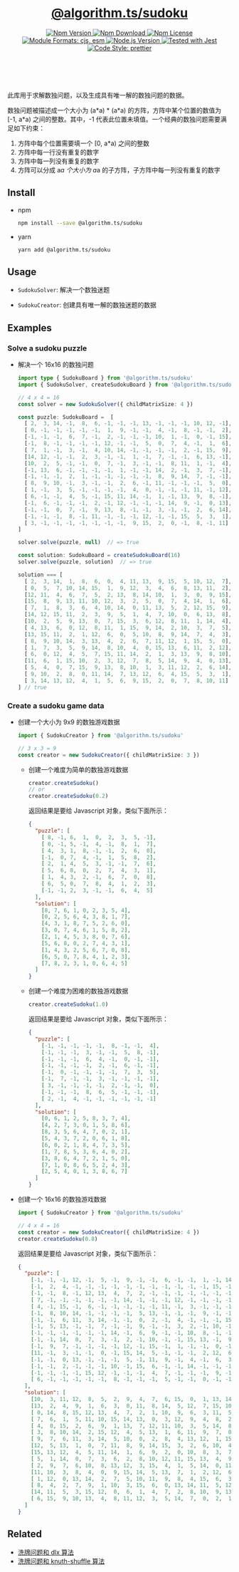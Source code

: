 <header>
  <h1 align="center">
    <a href="https://github.com/guanghechen/algorithm.ts/tree/main/packages/sudoku#readme">@algorithm.ts/sudoku</a>
  </h1>
  <div align="center">
    <a href="https://www.npmjs.com/package/@algorithm.ts/sudoku">
      <img
        alt="Npm Version"
        src="https://img.shields.io/npm/v/@algorithm.ts/sudoku.svg"
      />
    </a>
    <a href="https://www.npmjs.com/package/@algorithm.ts/sudoku">
      <img
        alt="Npm Download"
        src="https://img.shields.io/npm/dm/@algorithm.ts/sudoku.svg"
      />
    </a>
    <a href="https://www.npmjs.com/package/@algorithm.ts/sudoku">
      <img
        alt="Npm License"
        src="https://img.shields.io/npm/l/@algorithm.ts/sudoku.svg"
      />
    </a>
    <a href="#install">
      <img
        alt="Module Formats: cjs, esm"
        src="https://img.shields.io/badge/module_formats-cjs%2C%20esm-green.svg"
      />
    </a>
    <a href="https://github.com/nodejs/node">
      <img
        alt="Node.js Version"
        src="https://img.shields.io/node/v/@algorithm.ts/sudoku"
      />
    </a>
    <a href="https://github.com/facebook/jest">
      <img
        alt="Tested with Jest"
        src="https://img.shields.io/badge/tested_with-jest-9c465e.svg"
      />
    </a>
    <a href="https://github.com/prettier/prettier">
      <img
        alt="Code Style: prettier"
        src="https://img.shields.io/badge/code_style-prettier-ff69b4.svg?style=flat-square"
      />
    </a>
  </div>
</header>
<br/>

此库用于求解数独问题，以及生成具有唯一解的数独问题的数据。

数独问题被描述成一个大小为 (a\*a) \* (a\*a) 的方阵，方阵中某个位置的数值为 [-1, a\*a)
之间的整数。其中，-1 代表此位置未填值。一个经典的数独问题需要满足如下约束：

1. 方阵中每个位置需要填一个 [0, a\*a) 之间的整数
2. 方阵中每一行没有重复的数字
3. 方阵中每一列没有重复的数字
4. 方阵可以分成 a*a 个大小为 a*a 的子方阵，子方阵中每一列没有重复的数字


## Install

* npm

  ```bash
  npm install --save @algorithm.ts/sudoku
  ```

* yarn

  ```bash
  yarn add @algorithm.ts/sudoku
  ```


## Usage

* `SudokuSolver`: 解决一个数独迷题

* `SudokuCreator`: 创建具有唯一解的数独迷题的数据

## Examples

### Solve a sudoku puzzle

* 解决一个 16x16 的数独问题

  ```typescript
  import type { SudokuBoard } from '@algorithm.ts/sudoku'
  import { SudokuSolver, createSudokuBoard } from '@algorithm.ts/sudoku'

  // 4 x 4 = 16
  const solver = new SudokuSolver({ childMatrixSize: 4 })

  const puzzle: SudokuBoard =  [
    [ 2,  3, 14, -1,  8,  6, -1, -1, -1, 13, -1, -1, -1, 10, 12, -1],
    [ 0, -1, -1, -1, -1, -1,  1,  9, -1, -1,  4, -1,  8, -1, -1,  2],
    [-1, -1, -1,  6,  7, -1,  2, -1, -1, -1, 10,  1, -1,  0, -1, 15],
    [-1,  8, -1, -1, -1, -1, 12, -1, -1,  5,  0,  7,  4, -1,  1,  6],
    [ 7,  1, -1,  3, -1,  4, 10, 14, -1, -1, -1, -1,  2, -1, 15,  9],
    [14, 12, -1, -1,  2,  3, -1, -1,  1, -1,  7, -1, -1,  6, 13, -1],
    [10,  2,  5, -1, -1,  0,  7, -1,  3, -1, -1,  8, 11,  1, -1,  4],
    [-1, 13,  6, -1, -1, -1, -1,  1, -1, -1, 14,  2, -1,  3,  7, -1],
    [-1, -1, -1,  2,  1, -1, -1, -1, -1, -1,  8,  9, 14,  7, -1, -1],
    [ 8,  9, 10, -1,  3, -1, -1,  2,  6, -1, 11, -1, -1, -1,  5,  0],
    [ 1, -1,  3,  5, -1, -1, -1, -1,  4,  0, -1, -1, -1, 11, -1, 12],
    [ 6, -1, -1,  4,  5, -1, 15, 11, 14, -1,  1, -1, 13,  9,  8, -1],
    [-1,  6, -1, -1, -1,  2, -1, 12, -1, -1, -1, 14,  9, -1,  0, 13],
    [-1, -1,  0,  7, -1,  9, 13,  8, -1, -1,  3, -1, -1,  2,  6, 14],
    [-1, -1, -1,  8, -1, 11, -1, -1, -1, 12, -1, -1, 15,  5,  3,  1],
    [ 3, -1, -1, -1, -1, -1, -1, -1,  9, 15,  2,  0, -1,  8, -1, 11]
  ]

  solver.solve(puzzle, null)  // => true

  const solution: SudokuBoard = createSudokuBoard(16)
  solver.solve(puzzle, solution)  // => true

  solution === [
    [ 2,  3, 14,  1,  8,  6,  0,  4, 11, 13,  9, 15,  5, 10, 12,  7],
    [ 0,  5,  7, 10, 14, 15,  1,  9, 12,  3,  4,  6,  8, 13, 11,  2],
    [12, 11,  4,  6,  7,  5,  2, 13,  8, 14, 10,  1,  3,  0,  9, 15],
    [15,  8,  9, 13, 11, 10, 12,  3,  2,  5,  0,  7,  4, 14,  1,  6],
    [ 7,  1,  8,  3,  6,  4, 10, 14,  0, 11, 13,  5,  2, 12, 15,  9],
    [14, 12, 15, 11,  2,  3,  9,  5,  1,  4,  7, 10,  0,  6, 13,  8],
    [10,  2,  5,  9, 13,  0,  7, 15,  3,  6, 12,  8, 11,  1, 14,  4],
    [ 4, 13,  6,  0, 12,  8, 11,  1, 15,  9, 14,  2, 10,  3,  7,  5],
    [13, 15, 11,  2,  1, 12,  6,  0,  5, 10,  8,  9, 14,  7,  4,  3],
    [ 8,  9, 10, 14,  3, 13,  4,  2,  6,  7, 11, 12,  1, 15,  5,  0],
    [ 1,  7,  3,  5,  9, 14,  8, 10,  4,  0, 15, 13,  6, 11,  2, 12],
    [ 6,  0, 12,  4,  5,  7, 15, 11, 14,  2,  1,  3, 13,  9,  8, 10],
    [11,  6,  1, 15, 10,  2,  3, 12,  7,  8,  5, 14,  9,  4,  0, 13],
    [ 5,  4,  0,  7, 15,  9, 13,  8, 10,  1,  3, 11, 12,  2,  6, 14],
    [ 9, 10,  2,  8,  0, 11, 14,  7, 13, 12,  6,  4, 15,  5,  3,  1],
    [ 3, 14, 13, 12,  4,  1,  5,  6,  9, 15,  2,  0,  7,  8, 10, 11]
  ] // true
  ```


### Create a sudoku game data

* 创建一个大小为 9x9 的数独游戏数据

  ```typescript
  import { SudokuCreator } from '@algorithm.ts/sudoku'

  // 3 x 3 = 9
  const creator = new SudokuCreator({ childMatrixSize: 3 })
  ```

  - 创建一个难度为简单的数独游戏数据

    ```typescript
    creator.createSudoku()
    // or
    creator.createSudoku(0.2)
    ```

    返回结果是要给 Javascript 对象，类似下面所示：

    ```json
    {
      "puzzle": [
        [ 8, -1, 6,  1,  0,  2,  3,  5, -1],
        [ 0, -1, 5, -1,  4, -1,  8,  1,  7],
        [ 4,  3, 1,  8, -1, -1,  2,  6,  0],
        [-1,  0, 7,  4, -1,  1,  5,  8,  2],
        [ 2,  1, 4,  5,  3, -1, -1,  7,  6],
        [ 5,  6, 8,  0,  2,  7,  4,  3,  1],
        [ 1,  4, 3,  2, -1,  6,  7,  0,  8],
        [ 6,  5, 0,  7,  8,  4,  1,  2,  3],
        [-1, -1, 2,  3, -1, -1,  6,  4,  5]
      ],
      "solution": [
        [8, 7, 6, 1, 0, 2, 3, 5, 4],
        [0, 2, 5, 6, 4, 3, 8, 1, 7],
        [4, 3, 1, 8, 7, 5, 2, 6, 0],
        [3, 0, 7, 4, 6, 1, 5, 8, 2],
        [2, 1, 4, 5, 3, 8, 0, 7, 6],
        [5, 6, 8, 0, 2, 7, 4, 3, 1],
        [1, 4, 3, 2, 5, 6, 7, 0, 8],
        [6, 5, 0, 7, 8, 4, 1, 2, 3],
        [7, 8, 2, 3, 1, 0, 6, 4, 5]
      ]
    }
    ```

  - 创建一个难度为困难的数独游戏数据

    ```typescript
    creator.createSudoku(1.0)
    ```

    返回结果是要给 Javascript 对象，类似下面所示：

    ```json
    {
      "puzzle": [
        [-1, -1, -1, -1, -1,  8, -1, -1,  4],
        [-1, -1, -1,  3, -1, -1,  5,  8, -1],
        [-1, -1, -1,  6,  4, -1,  0, -1, -1],
        [-1, -1, -1, -1,  2, -1,  6, -1, -1],
        [-1,  0, -1, -1, -1, -1,  7,  3,  5],
        [-1,  7, -1, -1,  3, -1, -1, -1, -1],
        [ 3, -1, -1, -1, -1,  2, -1, -1,  0],
        [-1, -1, -1,  8,  6,  5, -1, -1, -1],
        [ 2, -1,  4, -1, -1, -1, -1, -1, -1]
      ],
      "solution": [
        [0, 6, 1, 2, 5, 8, 3, 7, 4],
        [4, 2, 7, 3, 0, 1, 5, 8, 6],
        [8, 3, 5, 6, 4, 7, 0, 2, 1],
        [5, 4, 3, 7, 2, 0, 6, 1, 8],
        [6, 0, 2, 1, 8, 4, 7, 3, 5],
        [1, 7, 8, 5, 3, 6, 4, 0, 2],
        [3, 8, 6, 4, 7, 2, 1, 5, 0],
        [7, 1, 0, 8, 6, 5, 2, 4, 3],
        [2, 5, 4, 0, 1, 3, 8, 6, 7]
      ]
    }
    ```

* 创建一个 16x16 的数独游戏数据

  ```typescript
  import { SudokuCreator } from '@algorithm.ts/sudoku'

  // 4 x 4 = 16
  const creator = new SudokuCreator({ childMatrixSize: 4 })
  creator.createSudoku(0.8)
  ```

  返回结果是要给 Javascript 对象，类似下面所示：

  ```json
  {
    "puzzle": [
      [-1, -1, -1, 12, -1,  5, -1,  9, -1, -1,  6, -1, -1,  1, -1, 14],
      [-1,  2,  4, -1, -1, -1, -1, -1, -1, -1, -1, -1, -1, -1, 15, -1],
      [-1, -1,  8, -1, 12, 13,  4,  7,  2, -1, -1, -1, -1, -1, -1, -1],
      [ 7, -1, -1, -1, -1, -1, -1, 14, -1, -1, -1, 12, -1, -1, -1, -1],
      [ 4, -1, 15, -1,  6, -1, -1, -1, -1, -1, 11, -1,  3, -1, -1, -1],
      [-1,  8, 10, 14, -1, -1, -1, -1,  5, 13, -1, -1, -1,  9, -1, -1],
      [-1, -1,  6, 11,  3, 14, -1, -1,  0,  2, -1,  4, -1, -1, -1, 15],
      [-1,  5, 13, -1, -1,  7, -1, -1,  9, -1, -1,  3,  2, -1, 10, -1],
      [-1, -1, -1, -1, -1, -1, 14, -1,  6,  9, -1, -1, 10,  8, -1, -1],
      [-1, -1, 14,  0,  7,  3, -1,  2, -1, 10, -1, -1, 15, 13, -1,  9],
      [-1,  9,  7, -1, -1, -1, -1, 12, -1, 15, -1,  1, -1, -1,  0, -1],
      [11, -1,  3, -1, -1,  0, -1, 15, 14,  5, -1, -1, -1,  2, 12,  6],
      [-1, -1,  0, 13, -1, -1, -1,  5, -1, 11,  9, -1,  4, -1,  6,  3],
      [-1, -1,  2, -1, -1, -1, 10, -1, 15,  6, -1, -1, 14, -1, -1, -1],
      [-1, -1, -1, -1, 15, 12, -1, -1, -1,  4,  7, -1, -1, -1,  9, -1],
      [ 6, -1, -1, -1, -1, -1,  8, -1, -1, -1,  5, -1, -1,  0, -1, -1]
    ],
    "solution": [
      [10,  3, 11, 12,  8,  5,  2,  9,  4,  7,  6, 15,  0,  1, 13, 14],
      [13,  2,  4,  9,  1,  6,  3,  0, 11,  8, 14,  5, 12,  7, 15, 10],
      [ 0, 14,  8, 15, 12, 13,  4,  7,  2,  1, 10,  9,  6,  3, 11,  5],
      [ 7,  6,  1,  5, 11, 10, 15, 14, 13,  0,  3, 12,  9,  4,  8,  2],
      [ 4,  0, 15,  2,  6,  9,  1, 13,  7, 12, 11, 10,  3,  5, 14,  8],
      [ 3,  8, 10, 14,  2, 15, 12,  4,  5, 13,  1,  6, 11,  9,  7,  0],
      [ 9,  7,  6, 11,  3, 14,  5, 10,  0,  2,  8,  4, 13, 12,  1, 15],
      [12,  5, 13,  1,  0,  7, 11,  8,  9, 14, 15,  3,  2,  6, 10,  4],
      [15, 13, 12,  4,  5, 11, 14,  1,  6,  9,  2,  0, 10,  8,  3,  7],
      [ 5,  1, 14,  0,  7,  3,  6,  2,  8, 10, 12, 11, 15, 13,  4,  9],
      [ 2,  9,  7,  6, 10,  8, 13, 12,  3, 15,  4,  1,  5, 14,  0, 11],
      [11, 10,  3,  8,  4,  0,  9, 15, 14,  5, 13,  7,  1,  2, 12,  6],
      [ 1, 12,  0, 13, 14,  2,  7,  5, 10, 11,  9,  8,  4, 15,  6,  3],
      [ 8,  4,  2,  7,  9,  1, 10,  3, 15,  6,  0, 13, 14, 11,  5, 12],
      [14, 11,  5,  3, 15, 12,  0,  6,  1,  4,  7,  2,  8, 10,  9, 13],
      [ 6, 15,  9, 10, 13,  4,  8, 11, 12,  3,  5, 14,  7,  0,  2,  1]
    ]
  }
  ```


## Related

* [洗牌问题和 dlx 算法][dlx]
* [洗牌问题和 knuth-shuffle 算法][knuth-shuffle]


[homepage]: https://github.com/guanghechen/algorithm.ts/tree/main/packages/sudoku#readme
[knuth-shuffle]: https://me.guanghechen.com/post/algorithm/shuffle/#heading-knuth-shuffle
[dlx]: https://me.guanghechen.com/post/algorithm/shuffle/#heading-dlx